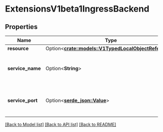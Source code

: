 # ExtensionsV1beta1IngressBackend

## Properties

Name | Type | Description | Notes
------------ | ------------- | ------------- | -------------
**resource** | Option<[**crate::models::V1TypedLocalObjectReference**](v1.TypedLocalObjectReference.md)> |  | [optional]
**service_name** | Option<**String**> | Specifies the name of the referenced service. | [optional]
**service_port** | Option<[**serde_json::Value**](.md)> | Specifies the port of the referenced service. | [optional]

[[Back to Model list]](../README.md#documentation-for-models) [[Back to API list]](../README.md#documentation-for-api-endpoints) [[Back to README]](../README.md)


